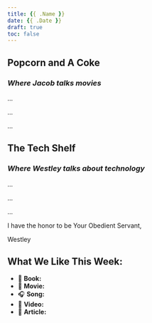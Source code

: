 ```yaml
---
title: {{ .Name }}
date: {{ .Date }}
draft: true
toc: false
---
```

## Popcorn and A Coke
### *Where Jacob talks movies*
...

...

...

## The Tech Shelf
### *Where Westley talks about technology*
...

...

...

I have the honor to be Your Obedient Servant,

Westley

## What We Like This Week:
- &#x1F4D6; **Book:**
- &#x1F3A6; **Movie:**
- &#x1F3A7; **Song:**
- &#x1F4AC; **Video:**
- &#x1F4F0; **Article:**